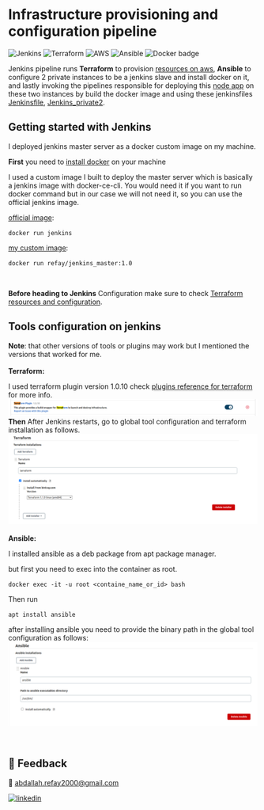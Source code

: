 # Infrastructure provisioning and configuration pipeline
 
![Jenkins](https://img.shields.io/badge/Jenkins-D24939?style=for-the-badge&logo=Jenkins&logoColor=white) ![Terraform](https://img.shields.io/badge/Terraform-7B42BC?style=for-the-badge&logo=terraform&logoColor=white) ![AWS](https://img.shields.io/badge/Amazon_AWS-FF9900?style=for-the-badge&logo=amazonaws&logoColor=white) ![Ansible](https://img.shields.io/badge/Ansible-000000?style=for-the-badge&logo=ansible&logoColor=white)
![Docker badge](https://img.shields.io/badge/Docker-2CA5E0?style=for-the-badge&logo=docker&logoColor=white)
 
Jenkins pipeline runs **Terraform** to provision [resources on aws](./docs/Terraform.md), **Ansible** to configure 2 private instances to be a jenkins slave and install docker on it, and lastly invoking the pipelines responsible for deploying this [node app](https://github.com/Abdallah-Refay/nodejs_sample_app/tree/rds_redis) on these two instances by build the docker image and using these jenkinsfiles [Jenkinsfile](https://github.com/Abdallah-Refay/nodejs_sample_app/blob/rds_redis/Jenkinsfile), [Jenkins_private2](https://github.com/Abdallah-Refay/nodejs_sample_app/blob/rds_redis/Jenkins_private2).
 
 
 
## Getting started with **Jenkins**
 
I deployed jenkins master server as a docker custom image on my machine.
 
**First** you need to [install docker](https://docs.docker.com/engine/install/ubuntu/) on your machine
 
I used a custom image I built to deploy the master server which is basically a jenkins image with docker-ce-cli. You would need it if you want to run docker command but in our case we will not need it, so you can use the official jenkins image.
 
[official image](https://hub.docker.com/_/jenkins):
```
docker run jenkins
```
[my custom image](https://hub.docker.com/repository/docker/refay/jenkins_master):
```
docker run refay/jenkins_master:1.0
```
<br>

**Before heading to Jenkins** Configuration make sure to check [Terraform resources and configuration](docs/Terraform.md).
<br>

## Tools configuration on jenkins
 
**Note**: that other versions of tools or plugins may work but I mentioned the versions that worked for me.
<br><br>
**Terraform:**
 
I used terraform plugin version 1.0.10 check [plugins reference for terraform](https://plugins.jenkins.io/terraform/) for more info.
![terraform plugin](./docs/images/terraform_plugin.png)
<br>
**Then** After Jenkins restarts, go to global tool configuration and terraform installation as follows.
![terraform plugin](./docs/images/terraform_tool_config.png)
<br><br>
**Ansible:**
 
I installed ansible as a deb package from apt package manager.
 
but first you need to exec into the container as root.
```
docker exec -it -u root <containe_name_or_id> bash
```
Then run
```
apt install ansible
```
after installing ansible you need to provide the binary path in the global tool configuration as follows:
![ansible tool config](./docs/images/ansible_tool_config.png)
 
 
<br>
 
## 🔗 Feedback
 
📧 abdallah.refay2000@gmail.com
 
[![linkedin](https://img.shields.io/badge/linkedin-0A66C2?style=for-the-badge&logo=linkedin&logoColor=white)](https://www.linkedin.com/in/abdallah-refaay/)
 
 
 

